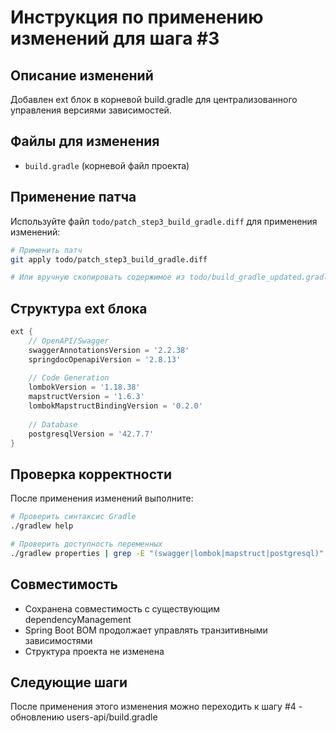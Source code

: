# Инструкция по применению изменений для шага #3

## Описание изменений
Добавлен ext блок в корневой build.gradle для централизованного управления версиями зависимостей.

## Файлы для изменения
- `build.gradle` (корневой файл проекта)

## Применение патча
Используйте файл `todo/patch_step3_build_gradle.diff` для применения изменений:

```bash
# Применить патч
git apply todo/patch_step3_build_gradle.diff

# Или вручную скопировать содержимое из todo/build_gradle_updated.gradle
```

## Структура ext блока
```gradle
ext {
    // OpenAPI/Swagger
    swaggerAnnotationsVersion = '2.2.38'
    springdocOpenapiVersion = '2.8.13'
    
    // Code Generation
    lombokVersion = '1.18.38'
    mapstructVersion = '1.6.3'
    lombokMapstructBindingVersion = '0.2.0'
    
    // Database
    postgresqlVersion = '42.7.7'
}
```

## Проверка корректности
После применения изменений выполните:

```bash
# Проверить синтаксис Gradle
./gradlew help

# Проверить доступность переменных
./gradlew properties | grep -E "(swagger|lombok|mapstruct|postgresql)"
```

## Совместимость
- Сохранена совместимость с существующим dependencyManagement
- Spring Boot BOM продолжает управлять транзитивными зависимостями
- Структура проекта не изменена

## Следующие шаги
После применения этого изменения можно переходить к шагу #4 - обновлению users-api/build.gradle
